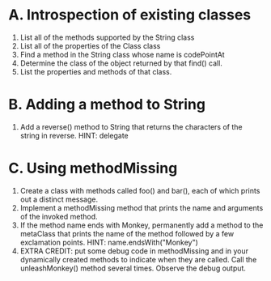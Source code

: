 # A. Introspection of existing classes
1. List all of the methods supported by the String class
2. List all of the properties of the Class class
3. Find a method in the String class whose name is codePointAt
4. Determine the class of the object returned by that find() call.
5. List the properties and methods of that class.
  
# B. Adding a method to String
1. Add a reverse() method to String that returns the characters of the string in reverse.
  HINT: delegate

# C. Using methodMissing
1. Create a class with methods called foo() and bar(), each of which prints out a distinct message.
2. Implement a methodMissing method that prints the name and arguments of the invoked method.
3. If the method name ends with Monkey, permanently add a method to the metaClass that prints the name of the method followed by a few exclamation points.
  HINT: name.endsWith("Monkey")
5. EXTRA CREDIT: put some debug code in methodMissing and in your dynamically created methods to indicate when they are called. Call the unleashMonkey() method several times. Observe the debug output.
